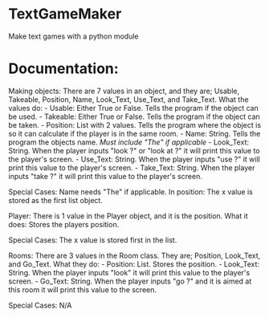 # TextGameMaker
Make text games with a python module

# Documentation:
Making objects:
  There are 7 values in an object, and they are; Usable, Takeable, Position, Name, Look_Text, Use_Text, and Take_Text.
  What the values do:
    - Usable: Either True or False. Tells the program if the object can be used.
    - Takeable: Either True or False. Tells the program if the object can be taken.
    - Position: List with 2 values. Tells the program where the object is so it can calculate if the player is in the same room.
    - Name: String. Tells the program the objects name. *Must include "The" if applicable*
    - Look_Text: String. When the player inputs "look ?" or "look at ?" it will print this value to the player's screen.
    - Use_Text: String. When the player inputs "use ?" it will print this value to the player's screen.
    - Take_Text: String. When the player inputs "take ?" it will print this value to the player's screen.
  
  Special Cases:
    Name needs "The" if applicable.
    In position: The x value is stored as the first list object.

Player:
  There is 1 value in the Player object, and it is the position.
  What it does:
    Stores the players position.
    
  Special Cases:
    The x value is stored first in the list.

Rooms:
  There are 3 values in the Room class. They are; Position, Look_Text, and Go_Text.
  What they do:
    - Position: List. Stores the position.
    - Look_Text: String. When the player inputs "look" it will print this value to the player's screen.
    - Go_Text: String. When the player inputs "go ?" and it is aimed at this room it will print this value to the screen.
    
  Special Cases:
    N/A
